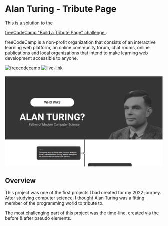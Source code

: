 ﻿<h1>Alan Turing - Tribute Page</h1>
 This is a solution to the

[freeCodeCamp "Build a Tribute Page" challenge.](https://www.freecodecamp.org/learn/responsive-web-design/responsive-web-design-projects/build-a-tribute-page).

freeCodeCamp is a non-profit organization that consists of an interactive learning web platform, an online community forum, chat rooms, online publications and local organizations that intend to make learning web development accessible to anyone.

<!-- REPLACE HREFS -->
<a href="https://www.freecodecamp.org/learn/responsive-web-design/responsive-web-design-projects/build-a-tribute-page" target="_blank">
  <img src=https://img.shields.io/badge/solution-3e54a3?&style=for-the-badge&logo=freecodecamp&logoColor=white alt=freecodecamp style="margin-bottom: 5px;" />
</a>
<a href="https://inspiring-pasteur-956927.netlify.app/" target="_blank">
  <img src=https://img.shields.io/badge/live%20demo-lightgreen?&style=for-the-badge&logo=html5&logoColor=333 alt=live-link style="margin-bottom: 5px;" />
</a>

![](./images/alan-screenshot.png)

<h2>Overview</h2>
This project was one of the first projects I had created for my 2022 journey. After studying computer science, I thought Alan Turing was a fitting member of the programming world
to tribute to.


The most challenging part of this project was the time-line, created via the before & after pseudo elements.
